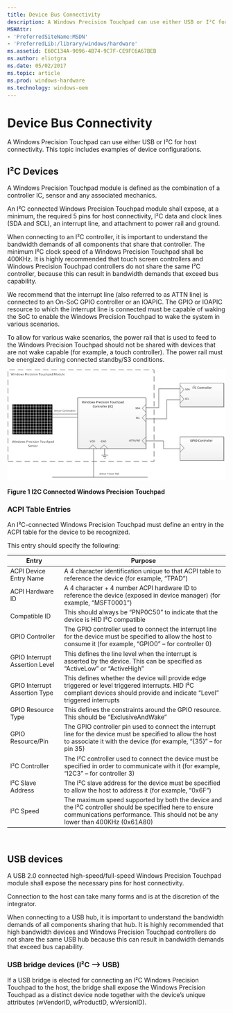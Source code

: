 ```yaml
---
title: Device Bus Connectivity
description: A Windows Precision Touchpad can use either USB or I²C for host connectivity. This topic includes examples of device configurations.
MSHAttr:
- 'PreferredSiteName:MSDN'
- 'PreferredLib:/library/windows/hardware'
ms.assetid: E60C134A-9096-4B74-9C7F-CE9FC6A67BEB
ms.author: eliotgra
ms.date: 05/02/2017
ms.topic: article
ms.prod: windows-hardware
ms.technology: windows-oem
---
```


# Device Bus Connectivity


A Windows Precision Touchpad can use either USB or I²C for host connectivity. This topic includes examples of device configurations.

## <a href="" id="i2c-devices"></a>I²C Devices


A Windows Precision Touchpad module is defined as the combination of a controller IC, sensor and any associated mechanics.

An I²C connected Windows Precision Touchpad module shall expose, at a minimum, the required 5 pins for host connectivity, I²C data and clock lines (SDA and SCL), an interrupt line, and attachment to power rail and ground.

When connecting to an I²C controller, it is important to understand the bandwidth demands of all components that share that controller. The minimum I²C clock speed of a Windows Precision Touchpad shall be 400KHz. It is highly recommended that touch screen controllers and Windows Precision Touchpad controllers do not share the same I²C controller, because this can result in bandwidth demands that exceed bus capability.

We recommend that the interrupt line (also referred to as ATTN line) is connected to an On-SoC GPIO controller or an IOAPIC. The GPIO or IOAPIC resource to which the interrupt line is connected must be capable of waking the SoC to enable the Windows Precision Touchpad to wake the system in various scenarios.

To allow for various wake scenarios, the power rail that is used to feed to the Windows Precision Touchpad should not be shared with devices that are not wake capable (for example, a touch controller). The power rail must be energized during connected standby/S3 conditions.

![i2c connected windows precision touchpad](../images/implementationfig1i2cconnected.jpg)

**Figure 1 I2C Connected Windows Precision Touchpad**

### ACPI Table Entries

An I²C-connected Windows Precision Touchpad must define an entry in the ACPI table for the device to be recognized.

This entry should specify the following:

| Entry                          | Purpose                                                                                                                                                                                 |
|--------------------------------|-----------------------------------------------------------------------------------------------------------------------------------------------------------------------------------------|
| ACPI Device Entry Name         | A 4 character identification unique to that ACPI table to reference the device (for example, “TPAD”)                                                                                    |
| ACPI Hardware ID               | A 4 character + 4 number ACPI hardware ID to reference the device (exposed in device manager) (for example, “MSFT0001”)                                                                 |
| Compatible ID                  | This should always be “PNP0C50” to indicate that the device is HID I²C compatible                                                                                                       |
| GPIO Controller                | The GPIO controller used to connect the interrupt line for the device must be specified to allow the host to consume it (for example, “GPIO0” – for controller 0)                       |
| GPIO Interrupt Assertion Level | This defines the line level when the interrupt is asserted by the device. This can be specified as “ActiveLow” or “ActiveHigh”                                                          |
| GPIO Interrupt Assertion Type  | This defines whether the device will provide edge triggered or level triggered interrupts. HID I²C compliant devices should provide and indicate “Level” triggered interrupts           |
| GPIO Resource Type             | This defines the constraints around the GPIO resource. This should be “ExclusiveAndWake”                                                                                                |
| GPIO Resource/Pin              | The GPIO controller pin used to connect the interrupt line for the device must be specified to allow the host to associate it with the device (for example, “{35}” – for pin 35)        |
| I²C Controller                 | The I²C controller used to connect the device must be specified in order to communicate with it (for example, “I2C3” – for controller 3)                                                |
| I²C Slave Address              | The I²C slave address for the device must be specified to allow the host to address it (for example, “0x6F”)                                                                            |
| I²C Speed                      | The maximum speed supported by both the device and the I²C controller should be specified here to ensure communications performance. This should not be any lower than 400KHz (0x61A80) |

 

## USB devices


A USB 2.0 connected high-speed/full-speed Windows Precision Touchpad module shall expose the necessary pins for host connectivity.

Connection to the host can take many forms and is at the discretion of the integrator.

When connecting to a USB hub, it is important to understand the bandwidth demands of all components sharing that hub. It is highly recommended that high bandwidth devices and Windows Precision Touchpad controllers do not share the same USB hub because this can result in bandwidth demands that exceed bus capability.

### <a href="" id="usb-bridge-devices--i2c----usb-"></a>USB bridge devices (I²C –&gt; USB)

If a USB bridge is elected for connecting an I²C Windows Precision Touchpad to the host, the bridge shall expose the Windows Precision Touchpad as a distinct device node together with the device’s unique attributes (wVendorID, wProductID, wVersionID).

 

 






